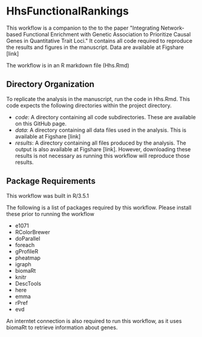 # HhsFunctionalRankings

This workflow is a companion to the to the paper "Integrating Network-based Functional 
Enrichment with Genetic Association to Prioritize Causal Genes in Quantitative Trait 
Loci." It contains all code required to reproduce the results and figures in the manuscript. Data are available at Figshare [link]

The workflow is in an R markdown file (Hhs.Rmd)

## Directory Organization
To replicate the analysis in the manuscript, run the code in Hhs.Rmd.
This code expects the following directories within the project directory.

* *code*: A directory containing all code subdirectories. These are available on this GitHub page.
* *data*: A directory containing all data files used in the analysis. This is available at Figshare [link]
* *results*: A directory containing all files produced by the analysis. The output is also available at Figshare [link]. However, downloading these results is not necessary as running this workflow will reproduce those results. 

## Package Requirements
This workflow was built in R/3.5.1

The following is a list of packages required by this workflow. Please install these prior to running the workflow

* e1071
* RColorBrewer
* doParallel
* foreach
* gProfileR
* pheatmap
* igraph
* biomaRt
* knitr
* DescTools
* here
* emma
* rPref
* evd

An interntet connection is also required to run this workflow, as it uses biomaRt to retrieve information about genes.
